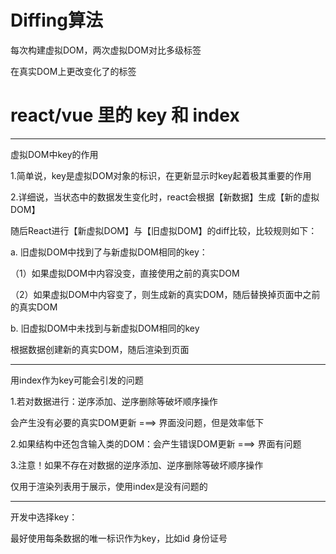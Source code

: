 # Diffing算法

每次构建虚拟DOM，两次虚拟DOM对比多级标签

在真实DOM上更改变化了的标签

# react/vue 里的 key 和 index

-------
虚拟DOM中key的作用

1.简单说，key是虚拟DOM对象的标识，在更新显示时key起着极其重要的作用

2.详细说，当状态中的数据发生变化时，react会根据【新数据】生成【新的虚拟DOM】

随后React进行【新虚拟DOM】与【旧虚拟DOM】的diff比较，比较规则如下：

a. 旧虚拟DOM中找到了与新虚拟DOM相同的key：

（1）如果虚拟DOM中内容没变，直接使用之前的真实DOM

（2）如果虚拟DOM中内容变了，则生成新的真实DOM，随后替换掉页面中之前的真实DOM

b. 旧虚拟DOM中未找到与新虚拟DOM相同的key

根据数据创建新的真实DOM，随后渲染到页面

-------
用index作为key可能会引发的问题

1.若对数据进行：逆序添加、逆序删除等破坏顺序操作

会产生没有必要的真实DOM更新 ===> 界面没问题，但是效率低下

2.如果结构中还包含输入类的DOM：会产生错误DOM更新 ===> 界面有问题

3.注意！如果不存在对数据的逆序添加、逆序删除等破坏顺序操作

仅用于渲染列表用于展示，使用index是没有问题的

-------
开发中选择key：

最好使用每条数据的唯一标识作为key，比如id 身份证号